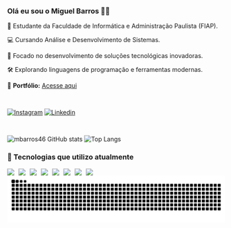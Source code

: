 
### Olá eu sou o Miguel Barros 🖐🏻

📖 Estudante da Faculdade de Informática e Administração Paulista (FIAP).  

💻 Cursando Análise e Desenvolvimento de Sistemas.  

🎯 Focado no desenvolvimento de soluções tecnológicas inovadoras.  

🛠️ Explorando linguagens de programação e ferramentas modernas.  

🔗 **Portfólio:** <a href="https://mbarros46.github.io/portifolio/#inicio" target="_blank">Acesse aqui</a>



<br/>

[![Instagram](https://img.shields.io/badge/Instagram-E4405F?style=for-the-badge&logo=instagram&logoColor=white)](https://www.instagram.com/m_barros46/)
[![Linkedin](https://img.shields.io/badge/LinkedIn-0077B5?style=for-the-badge&logo=linkedin&logoColor=white)](https://www.linkedin.com/in/miguel-barros-ramos-47458a326/)

<br/>

![mbarros46 GitHub stats](https://github-readme-stats.vercel.app/api?username=mbarros46&show_icons=true&theme=dracula&count_private=true&cache_seconds=43200)
![Top Langs](https://github-readme-stats.vercel.app/api/top-langs/?username=mbarros46&layout=compact&theme=dark&cache_seconds=43200)

### 🚀 Tecnologias que utilizo atualmente  
<div style="display: flex; gap: 10px;">
    <img src="https://img.shields.io/badge/HTML5-E34F26?style=for-the-badge&logo=html5&logoColor=white" />
    <img src="https://img.shields.io/badge/CSS3-239120?style=for-the-badge&logo=css3&logoColor=white" />
    <img src="https://img.shields.io/badge/JavaScript-F7DF1E?style=for-the-badge&logo=javascript&logoColor=black" />
    <img src="https://img.shields.io/badge/Java-ED8B00?style=for-the-badge&logo=openjdk&logoColor=white" />
    <img src="https://img.shields.io/badge/Python-3776AB?style=for-the-badge&logo=python&logoColor=white" />
    <img src="https://img.shields.io/badge/SQL-4479A1?style=for-the-badge&logo=postgresql&logoColor=white" />
    <img src="https://img.shields.io/badge/OracleSQL-F80000?style=for-the-badge&logo=oracle&logoColor=white" />
    <img src="https://img.shields.io/badge/Data%20Modeler-01529E?style=for-the-badge&logo=oracle&logoColor=white" />
</div>

<picture>
  <source media="(prefers-color-scheme: dark)" srcset="https://raw.githubusercontent.com/mbarros46/mbarros46/output/github-contribution-grid-snake-dark.svg">
  <source media="(prefers-color-scheme: light)" srcset="https://raw.githubusercontent.com/mbarros46/mbarros46/output/github-contribution-grid-snake.svg">
  <img alt="github contribution grid snake animation" src="https://raw.githubusercontent.com/mbarros46/mbarros46/output/github-contribution-grid-snake.svg">
</picture>

